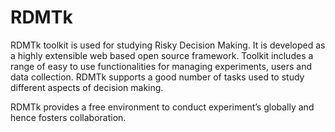 # RDMTk
RDMTk toolkit is used for studying Risky Decision Making. It is developed as a highly extensible web based open source framework. Toolkit includes a range of easy to use functionalities for managing experiments, users and data collection. RDMTk supports a good number of tasks used to study different aspects of decision making.

RDMTk provides a free environment to conduct experiment’s globally and hence fosters collaboration.
